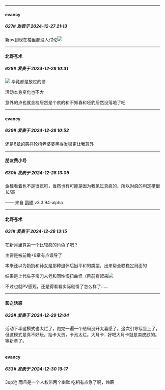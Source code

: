﻿
*****

####  evancy  
##### 627#       发表于 2024-12-27 21:13

新pv到现在楼里都没人讨论<img src="https://static.saraba1st.com/image/smiley/face2017/068.png" referrerpolicy="no-referrer">


*****

####  北野苍术  
##### 628#       发表于 2024-12-28 10:31

<img src="https://static.saraba1st.com/image/smiley/face2017/037.png" referrerpolicy="no-referrer"> 毕竟都是放过的饼

活动本身变化也不大

意外的点也就金桂居然是个疯的和不知春和哑豹居然没落地了吧


*****

####  evancy  
##### 629#       发表于 2024-12-28 10:52

还是6章的慈祥轮椅老婆婆黑得发狠更让我意外


*****

####  朋友费小号  
##### 630#       发表于 2024-12-28 13:05

金桂看着也不是很疯吧，当然也有可能是因为我见过真疯的，所以对疯的判定槽很长/高

—— 来自 [鹅球](https://www.pgyer.com/xfPejhuq) v3.3.94-alpha


*****

####  北野苍术  
##### 631#       发表于 2024-12-28 13:15

在新月里算第一个比较疯的角色了吧？

主要是被前瞻+6章有点误导了

本来还以为奶奶和孙女是那种退休后挺平和的类型，出来帮全联稳定局面的

结果是上代头子宝刀未老和同性恨扭曲怪（目前看起来<img src="https://static.saraba1st.com/image/smiley/face2017/018.png" referrerpolicy="no-referrer">

不过也就PV感观，还是得看看实际剧情了怎么样了……


*****

####  影之诱惑  
##### 632#       发表于 2024-12-29 12:04

活动下半这模式也太烂了，跑完一遍一个结局没开太喜感了。这次引导写脸上了，但这模式是真不好玩。抽卡太贵，卡池太烂，大月卡…好吧大月卡就是卖皮肤的。等新章了。


*****

####  evancy  
##### 633#       发表于 2024-12-30 19:17

3up池
而且是一个人权带两个幽默
吃相有点急了啊，烛薪

